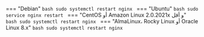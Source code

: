 === "Debian"
    ```bash
    sudo systemctl restart nginx
    ```
=== "Ubuntu"
    ```bash
    sudo service nginx restart
    ```
=== "CentOS أو Amazon Linux 2.0.2021x و أقل"
    ```bash
    sudo systemctl restart nginx
    ```
=== "AlmaLinux، Rocky Linux أو Oracle Linux 8.x"
    ```bash
    sudo systemctl restart nginx
    ```